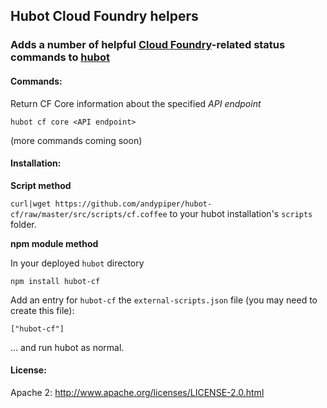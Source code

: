 ## Hubot Cloud Foundry helpers 

###  Adds a number of helpful [Cloud Foundry](http://cloudfoundry.org)-related status commands to [hubot](http://hubot.github.com)

#### Commands:

Return CF Core information about the specified *API endpoint* 
    
    hubot cf core <API endpoint>

(more commands coming soon)

#### Installation:

**Script method**

```curl|wget https://github.com/andypiper/hubot-cf/raw/master/src/scripts/cf.coffee``` to your hubot installation's ```scripts``` folder.

**npm module method**

In your deployed ```hubot``` directory

    npm install hubot-cf

Add an entry for ```hubot-cf``` the ```external-scripts.json``` file (you may need to create this file):

    ["hubot-cf"]
    
… and run hubot as normal.

#### License:

Apache 2: http://www.apache.org/licenses/LICENSE-2.0.html
